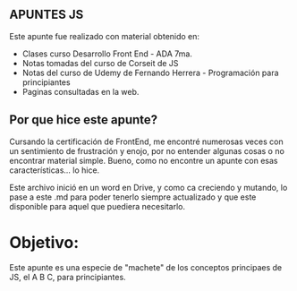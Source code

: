 ## APUNTES JS

Este apunte fue realizado con material obtenido en:
- Clases curso Desarrollo Front End - ADA 7ma.
- Notas tomadas del curso de Corseit de JS
- Notas del curso de Udemy de Fernando Herrera - Programación para principiantes
- Paginas consultadas en la web.

## Por que hice este apunte?
Cursando la certificación de FrontEnd, me encontré numerosas veces con un sentimiento de frustración y enojo, por no entender algunas cosas o no encontrar material simple.
Bueno, como no encontre un apunte con esas características... lo hice.

Este archivo inició en un word en Drive, y como ca creciendo y mutando, lo pase a este .md para poder tenerlo siempre actualizado y que este disponible para aquel que puediera necesitarlo.

# Objetivo:
Este apunte es una especie de "machete" de los conceptos principaes de JS, el A B C, para principiantes.
